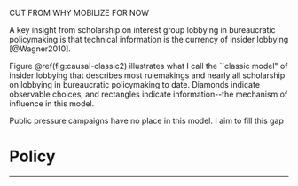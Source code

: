 
<!--These bursts of civic participation may affect
rulemaking [@Coglianese2001], but **this intuition has yet to be tested.**-->





<!-- OLD INTRO 
This dissertation explores the role of public pressure campaigns in U.S. federal agency rulemaking, a technocratic policy process where "public participation" is usually limited to sophisticated lobbying but occasionally includes millions of people mobilized by public pressure campaigns. Public comment periods on proposed policies purport to provide democratic accountability. Yet, theories of bureaucratic policymaking largely ignore the occasional bursts of civic engagement that generate the vast majority of public comments on proposed rules. To fill this gap, I build and test theories about the role of public pressure in policymaking. I collect and analyze millions of public comments to develop the first systematic measures of civic engagement and influence in bureaucratic policymaking. -->


<!-- -------------------------------------------------------------------
Who are these well-resourced groups?  
Do they lobby in other venues (like congressional policymaking)?  
Why should we consider these very select groups and their actions democratizing?  Perhaps they – themselves – are quite elitist?  Take this question head-on.  Maybe digging into the literature on membership groups would help here.  
Are super mobilizers different from others?

TODO: FROM SUSAN: 
-more about very few “policy advocacy organizations” that organize much of the mass commenting activity AND the “ordinary citizens” that are activated to submit a comment.  We need at least 1 or 2 very meaty paragraph(s) with many citations to past literature.  For example, “XXX (2013) used data on ___ to investigate policy advocacy organizations and found that they tend to ____.  In contrast, XXX (1975; see also XX, XX, XX) demonstrate that aren’t typically membership organizations because _____.  In sum, the interest group literature points to ____ as major factors in driving ____(see:  XXX, XXX, and XXX), but we still don’t fully understand how activity by these types of organizations might matter to bureaucracy policymaking, especially rulemaking.”  Put differently, what does the literature tell us about these groups and their lobbying?  This should explain what we currently know.  

These groups seem special, but I don’t know how (other than they are mostly environmental groups).  

Also, there must be policy advocacy organizations that don’t participate in rulemaking.  Why?  I DON'T KNOW!

Do all policy advocacy organizations use mass campaigns sometimes?  NO.

why is this so focused on environmental politics?  DIFFUSE PUBLIC INTERESTS REQUIRES MOBILIZATION.

Is there a threshold effect – groups need to have some funds to organize mass commenting campaigns.  What does that look like?  If that’s the case, then should we really consider them “less-resourced” (see abstract on page 42)?  How are we supposed to understand more or less-resourced (or is this just a proxy for private versus public)? CITE LOBBYING DONATIONS
--------------------------------------------------------------------------->







CUT FROM WHY MOBILIZE FOR NOW


A key insight from scholarship on interest group lobbying in bureaucratic policymaking is that
technical information is the currency of insider lobbying [@Wagner2010]. 
<!--TODO-->
Figure
\@ref(fig:causal-classic2) illustrates what I call the ``classic
model" of insider lobbying that describes most rulemakings and nearly all
scholarship on lobbying in bureaucratic policymaking to date. Diamonds indicate observable choices, <!---ovals indicate latent preferences,--> and rectangles indicate information--the mechanism of influence in this model.





Public pressure campaigns have no place in this model.  I aim to fill this
gap

<!--  % %  I theorize that activists' opportunities and strategies and latent public opinion drive engagement. -->


<!-- Leaving out Typology for now. 

### Types of Public Engagement

I classify supporters into three types: minimal supporters, passionate supporters, and inspired supporters. The number of each and ratios among them each describe key pieces of
political information. In the context of public
comments, minimal supporters submit comments that are exact copies of a form letter, essentially a petition signature. It is the minimal effort required to participate in a campaign. Commenters that also take time to add their own text to a form letter
indicate more intense preferences. For example, 37,127 commenters mobilized by EarthJustice submitted the same form, but 6,837 of them also added additional personalized comments. Mobilizing organizations often encourage their supporters to write personalized comments and emphasize the number of people who took the time to write personalized comments in their own comments. 
<!--For example, Earthjustice noted the number of people who wrote personalized comments when it uploaded its mass comment campaign. "Attached is the file containing the names of 37,127 individuals who have submitted public comments urging the Environmental Protection Agency to ban organophosphate and carbamate pesticides. In addition to signing on in support of the following letter, 6,837 individuals of the total number have submitted personalized comments." ([EPA-HQ-OPP-2012-0161-0087](https://www.regulations.gov/comment/EPA-HQ-OPP-2012-0161-0087))] ->

Finally, commenters who express
solidarity in similar but distinct phrases indicate they were inspired
indirectly, perhaps by a news story or a social media post about the campaign, as campaign messages spread beyond those initially
targeted.^[Some people in this latter category may engage purely on their own initiative, but any impact they have likely comes from their alignment with a coalition. Furthermore, as I show
    below, wholly original comments are rare.]   The third type indicates
potential contagion. Indications that messages spread beyond those
initially targeted may be especially powerful [@Kollman1998].

    
The size of each group offers political information to
policymakers, including coalition resources, the intensity of sentiment,
and the potential for conflict to spread. The first two types signal two
kinds of intensity or resolve. First, they show the mobilizers'
willingness to commit resources to the issue. Second, costly actions
show the intensity of opinions among the mobilized segment of the public
[@Dunleavy1991]. The number of people engaged by a campaign is not
strictly proportional to an organization's investment. The less people
care, the more it costs to mobilize them.

Thus, public pressure campaigns produce information about organizational resolve, the intensity of public demands, and the potential of the campaign or movement to grow. 
-->

<!--Following the typology developed above, indicators of a successful mobilization campaign include (1) the number
of comments supporting a coalition, (2) the effort per comment, and (3) the number of comments mobilized indirectly.-->

<!--
Hypothesis \@ref(hyp:disrupt) would be undermined if lobbying organizations
with less public support are no more likely to engage in outside
lobbying when their opponents do so. 

While @Potter2017 found industry
groups were no more likely to advocate for rules to be strengthened,
weakened or withdrawn, this does not mean that they are not more likely
to mobilize when their opponents do so.
-->

<!--
```{hypothesis, support, echo = TRUE}
Lobbying coalitions
mobilize mass engagement when they perceive the attentive public is on
their side, have sufficient resources, and perceive an opportunity to
influence policy.
```


The key part of Hypothesis \@ref(hyp:support) is that mobilizing is correlated with
existing public support, what might be called "grass-roots" support. 

 It is possible
that the "potentially mobilized" segments of the public are unrelated to
public support before being contacted by the campaign, for example, if
mobilization is driven more by partisan identities than issue
preferences.
-->
<!--If an organization does not perceive a
lobbying opportunity, it would be incorrect to call mobilization a
lobbying strategy. Many factors may contribute to perceived political
opportunities. For example, @Moore2017 finds that agencies that use high
levels of expertise (as defined by @Selin2015) receive fewer comments,
possibly because mobilizing organizations perceive these rules to be
less open to influence.-->





# Policy 

<!--
In a 2020 meeting, Reeve T. Bull, Research Director, Administrative Conference of the United States, summed up the dominant attitude of legal professionals:

> "What are the fundamental goals that the agency and the APA are trying to accomplish by creating this mechanism for public participation?...[W]hen somebody files a comment with an agency, the comments sort of fall into two broad categories...the first type of comment are those expressing fact---providing data to the agency, either supporting the position that it wants to take or opposing the position that it wants to take--and trying to influence the agency's decision making accordingly. 

> The second broad type of [public comments] are those expressing opinions. Now obviously, there's extensive overlap between the two. Pretty much every comment is going to express an opinion one way or the other. But as Steve's data shows, sometimes a comment is nothing but an opinion. It's 'I support this policy' or 'I don't support the policy... the law is very, very clear that with respect to the fact, with respect to data, the agency is legally required to take that into account... With respect to opinion, though, the law is much less clear. Indeed it's not clear whether the agency has to take opinion into account or conversely whether the agency is even permitted to take opinion into account. ...[Agencies] have been very, very consistent in saying the rulemaking process is not a plebiscite. It's not a vote. We're not tabulating the number of comments in favor or against. ...On the part of the public, though, I think the perception is quite a bit different. And I think that people really considered it problematic from their perspective that the agency might take a position that is different from what the vast majority of commenters might have preferred. And with respect to that latter aspect -- the democratic aspect, if you will -- that's where I think a lot of the problems potentially start to arise. 

> I don't think it's ever legitimate in a mass comment campaign for the agency to tabulate the number of comments received and say we got this number of this percentage in favor or against. Even if the comments are 99 percent in one direction or the other, I think that the agency should certainly consider mass comments. They should certainly consider the relevant information -- the facts contained in those comments. But I don't think that the overall number or percentage should never matter." - Reeve T. Bull, Research Director, Administrative Conference of the United States.
-->


<!--
"To reach an understanding in a dialogue is not merely a matter of putting oneself forward and successfully asserting one's own point of view, but being transformed into a communion in which we do not remain what we were." (Gadamer)

In the tradition of scholars like Gadamer and Habermas 

"The democratic procedure for the production of law evidently forms the only post-metaphysical source of legitimacy. But what provides this procedure with its
legitimating force? Discourse theory answers this question with a
simple, and at first glance unlikely, answer: democratic procedure
makes it possible for issues and contributions, information and
reasons to float freely" <!--; it secures a discursive character for political
will-formation; and it thereby grounds the fallibilist assumption
that results issuing from the proper procedure are more or less reasonable."
Habermas %>% 

Habermas

intersubjectivity

discourse both presupposes and creates shared expectations 

My impression was that law and discourse both presuppose and create shared expectations: 

"law simultaneously secures symmetrical relationships of reciprocal recognition between abstract bearers of individual rights. These structural similarities between law and communicative action explain why discourses, and thus reflexive forms of communicative action, play a constitutive role for the production (and application) of legal norms."
449 from Between facts and norms

-->


<!--
### Challenges 

#### Fraud  {-}

(The Wall Street Journal](https://www.wsj.com/articles/many-comments-critical-of-fiduciary-rule-are-fake-1514370601) reported that 40% of comments on one Department of Labor rule used fraudulent identities. 

<!--
<blockquote class="twitter-tweet"><p lang="en" dir="ltr">At the State of the Net conference, <a href="https://twitter.com/JRosenworcel?ref_src=twsrc%5Etfw">@JRosenworcel</a> says people from across the USA, across politics persuasions, have found their names &amp; identities stolen &amp; used in the <a href="https://twitter.com/FCC?ref_src=twsrc%5Etfw">@FCC</a> net neutrality rule making. 2 million total. ~500K from Russian email addresses. <a href="https://twitter.com/hashtag/sotn2018?src=hash&amp;ref_src=twsrc%5Etfw">#sotn2018</a> <a href="https://t.co/zCUNlssA54">pic.twitter.com/zCUNlssA54</a></p>&mdash; Alex Howard (@digiphile) <a href="https://twitter.com/digiphile/status/958084755605553152?ref_src=twsrc%5Etfw">January 29, 2018</a></blockquote> <script async src="https://platform.twitter.com/widgets.js" charset="utf-8"></script>
--> 

<!--
#### Astroturf 

> TODO
--> 

<!--
A key feature of astroturf lobbying is its covert nature. On December 19, 1995, President Bill Clinton signed into law the Lobbying Disclosure Act of 1995, establishing new registration and reporting requirements for lobbyists working for corporations, charities, and other nonprofit organizations engaged in efforts to influence legislative and executive branch decisions. The 1995 act was the first major legislation on lobbying in nearly 50 years and was designed to provide transparency in the lobbying process. Early drafts of the Lobbying Disclosure Act included provisions requiring the registration of firms engaged in astroturf lobbying and the reporting of the expenditures made on those actions. Those provisions, however, failed to make it out of committee. As the bill's sponsor, Senator Carl Levin, testified before a House committee considering the bill: “Every reference to grassroots lobbying—and even to paid efforts to stimulate artificial grassroots lobbying—has been deleted from the bill…I am personally disappointed that we were unable to do anything to address the issue of a form of grassroots lobbying referred to as astroturf lobbying, in which lobbyists hire professional experts to run phone banks and generate mail in support of their efforts. In my view, these paid, professional astroturf campaigns bear nothing in common with the genuine grassroots activities…I…hope that the House will reconsider the disclosure of such lobbying.
-->

<!--
Each week, students in my public policy class must write to an elected official or comment on a proposed agency rule and then post about it in the class forum. 
But college students should not be the target demographic for notice and comment rulemaking---they are too informed and tend to have too much time to write thoughtful comments. 
If we wish to realize the ideals of the Administrative Procedure Act, we must broaden participation. Can we do this? -->



<!--
First, we must dispense with the idea that agencies merely implement the law. The Administrative Procedure Act provides for public participation because the ideal of direct democracy might affect the important substantive policy made by agencies. Indeed, agencies are often seeking comment on revisions to rules based on authority delegated decades ago. The present question is one of process. Calling for greater congressional oversight or presidential control sidesteps the issue---by what process should the bureaucracy make policy? <!-- (Indeed, @Potter2019 shows us that agencies often sidestep oversight, making their procedural rules all the more important.)-->

<!--
as others have pointed out 

As the moderator of my class's forum, I can co-sign research on discursive democracy initiatives that realizing transformative discourse is difficult. The ideal of "transformed into something" is laudable, but people are busy, and any barrier to participation will massively reduce participation. Participation already follows a log scale distribution, with most rules receiving no comments--even major rules, on average, receive less than 10. 
-->


<!--
The main barrier to participation in rulemaking is information. Even people with relatively high social capital, like small business owners, rarely participate because they do not know about the opportunity or lack the time necessary to engage. 


> "They might only find out about a proposed regulation when they're presented with one of these mass comments.  And they might not have time to go back and investigate and then write a full comment letter right before the comment period is going to close.  Because there aren't a lot of small business owners who read the Federal Register every day...writing a detailed comment letter is hard work." - Oliver Sherhouse (GSA 2019a, p. 33)

<!--**Increase transparency.**-->


<!--
Social media
    engagement may be especially important if agencies implement the
    recommendations of @ACUS2018 that "Agencies should consider using
    social media before or in connection with direct final rulemaking to
    quickly identify whether there are significant or meaningful
    objections" (p. 34).
    -->


---


<!--

ACUS Report {-}




#### Increasing transparency and public participation (GSA-2019-02) {-}

On January 30, 2020, the Government Services Administration held a hearing on the topic of mass comments. The three invited speakers represented the National Association of Manufacturers, the Small Business Administration, and MITRE. A federally funded technology research and development firm. These three guests embody important aspects of how public comment is seen. 

First, public comment is most often utilized by business groups like NAM ("power users of the regulatory process," as Hedern put it) and thus represents the users for whom public comment technology is designed. NAM does not sponsor mass comment campaigns. Perhaps they have a stake in delegitimizing mass comment campaigns that occasionally mobilized on the opposing side, but the reason they are on this panel is simply that they are the archetypical user. Second, agencies like the Small Business Administration are the ones who must deal with the "challenge" of mass comment campaigns. Third, technology consultants represent the way in which mass comment campaigns are primarily viewed as a technological challenge.

Another important feature of this policy area is its tight-knit epistemic community. As observed by Mr. Hedren:

> "it's a little alarming to me in some respects to see that, looking out into the crowd, I think I know about half of you on a first-name basis. So, we probably need a little bit more fresh blood in this regulatory nerd community." - Patrick Hedren, National Association of Manufacturers.

-->

<!-- 
> And we've very much kind of what, I would consider power users of the regulatory process. We have a clear point of view for the manufacturing sector.  We infrequently weigh in agency actions across the entire federal family, whether they're independent agencies or executive agencies and departments.  So we have quite a lot of experience and exposure to the tools that really underpin the system.  And there's a lot of value in those tools.-->
  

<!---


# April


FDA 
- used to use interns 
- put comments into an excel
"by hand and I"--"Included the prevalent postcard campaigns."
- "as the number grows, so do the tools."
- "don't see this slowing down anytime soon."
using text analysis to identify topic and theme
- uses contractors 

FDA CONTRACTOR FROM SAS

- main themes/concerns 
- - themes that require a common response
- - new issue or similar to the previous comment
- who are the commenters 
- id fake and mass comments
- text clustering (unsupervised)
- unclear if using plagiarism (seems not, just did it by hand for one comment in the cluster)
- entity extraction
-

# Questions 
- What portion of FDA rules use contractors to process comments? What portion of comments do contractors process?

# Software 

#### Rule revision {-}

Open-source 

GSA GitHub 

#### Comment analysis  {-}

open code 
open source 

Will the code text analysis used be part of the record or otherwise made public? Will it use open-source software?

#### API



<!---



### Existing studies

#### Studies cited by GSA

1. Commentsonthebackgroundinformationprovidedabouttheprogram 
2. Commentsonthevalidityofthestudiesthemselves
3. Comments on other research that the program staff should be aware of


Cary Coglianese, S. S. (2004, November). RECOMMENDATIONS FOR THE DESIGN OF THE FEDERAL DOCKET MANAGEMENT SYSTEM. Retrieved March 2, 2020, from GWIPP WORKING PAPER SERIES: https://gwipp.gwu.edu/sites/g/files/zaxdzs2181/f/downloads/Working_Paper_008 _FedDocket.pdf
Farina, C. R. (2008). Achieving the Potential: The Future of Federal eRulemaking: A Report to Congress and the President. Retrieved March 3, 2020, from Scholarship @Cornell Law: A Digital Repository: https://scholarship.law.cornell.edu/cgi/viewcontent.cgi?article=2505&context=fac pub
Rubin, T. (2018, December 1). REGULATIONS.GOV AND THE FEDERAL DOCKET MANAGEMENT SYSTEM. Retrieved March 3, 2020, from Administrative Conference of the United States: https://www.acus.gov/sites/default/files/documents/Regulations.gov%20Report% 20FINAL%2012%203%202018.pdf
The Federal Rulemaking Process: An Overview. (2013, June 17). Retrieved March 3, 2020, from EveryCRSreport.com: https://www.everycrsreport.com/reports/RL32240.html

--->
